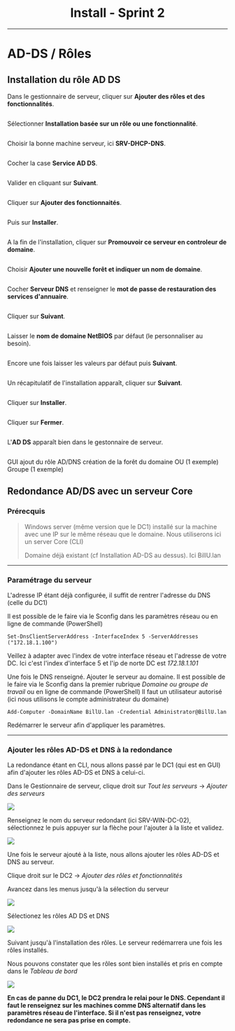 <div align="center"><H1> Install -  Sprint 2 </H1></div>

_______
# AD-DS / Rôles

## Installation du rôle AD DS

Dans le gestionnaire de serveur, cliquer sur **Ajouter des rôles et des fonctionnalités**.

![]()

Sélectionner **Installation basée sur un rôle ou une fonctionnalité**.

![]()

Choisir la bonne machine serveur, ici **SRV-DHCP-DNS**.

![]()

Cocher la case **Service AD DS**.

![]()

Valider en cliquant sur **Suivant**.

![]()

Cliquer sur **Ajouter des fonctionnaités**.

![]()

Puis sur **Installer**.

![]()

A la fin de l'installation, cliquer sur **Promouvoir ce serveur en controleur de domaine**.

![]()

Choisir **Ajouter une nouvelle forêt et indiquer un nom de domaine**.

![]()

Cocher **Serveur DNS** et renseigner le **mot de passe de restauration des services d'annuaire**.

![]()

Cliquer sur **Suivant**.

![]()

Laisser le **nom de domaine NetBIOS** par défaut (le personnaliser au besoin).

![]()

Encore une fois laisser les valeurs par défaut puis **Suivant**.

![]()

Un récapitulatif de l'installation apparaît, cliquer sur **Suivant**.

![]()

Cliquer sur **Installer**.

![]()

Cliquer sur **Fermer**.

![]()

L'**AD DS** apparaît bien dans le gestonnaire de serveur.

![]()

GUI
    ajout du rôle AD/DNS
    création de la forêt
    du domaine
    OU (1 exemple)
    Groupe (1 exemple)

## Redondance AD/DS avec un serveur Core

### Prérecquis

> Windows server (même version que le DC1) installé sur la machine avec une IP sur le même réseau que le domaine. Nous utiliserons ici un server Core (CLI)
> 
> Domaine déjà existant (cf Installation AD-DS au dessus). Ici BillU.lan


<HR>

### Paramétrage du serveur

L'adresse IP étant déjà configurée, il suffit de rentrer l'adresse du DNS (celle du DC1)

Il est possible de le faire via le Sconfig dans les paramètres réseau ou en ligne de commande (PowerShell)

```
Set-DnsClientServerAddress -InterfaceIndex 5 -ServerAddresses ("172.18.1.100")
```
Veillez à adapter avec l'index de votre interface réseau et l'adresse de votre DC. Ici c'est l'index d'interface 5 et l'ip de norte DC est *172.18.1.101*

Une fois le DNS renseigné. Ajouter le serveur au domaine. Il est possible de le faire via le Sconfig dans la premier rubrique *Domaine ou groupe de travail* ou en ligne de commande (PowerShell)
Il faut un utilisateur autorisé (ici nous utilisons le compte administrateur du domaine)

```
Add-Computer -DomainName BillU.lan -Credential Administrator@BillU.lan
```
Redémarrer le serveur afin d'appliquer les paramètres.

<HR>

### Ajouter les rôles AD-DS et DNS à la redondance

La redondance étant en CLI, nous allons passé par le DC1 (qui est en GUI) afin d'ajouter les rôles AD-DS et DNS à celui-ci.

Dans le Gestionnaire de serveur, clique droit sur *Tout les serveurs*  -> *Ajouter des serveurs*

![](https://i.imgur.com/fUI6oJw.png)

Renseignez le nom du serveur redondant (ici SRV-WIN-DC-02), sélectionnez le puis appuyer sur la flèche pour l'ajouter à la liste et validez.

![](https://i.imgur.com/7qUecQ4.png)

Une fois le serveur ajouté à la liste, nous allons ajouter les rôles AD-DS et DNS au serveur.

Clique droit sur le DC2 -> *Ajouter des rôles et fonctionnalités* 

Avancez dans les menus jusqu'à la sélection du serveur 

![](https://i.imgur.com/CROhKaN.png)

Sélectionez les rôles AD DS et DNS 

![](https://i.imgur.com/YQV9L44.png)

Suivant jusqu'à l'installation des rôles. Le serveur redémarrera une fois les rôles installés.

Nous pouvons constater que les rôles sont bien installés et pris en compte dans le *Tableau de bord*

![](https://i.imgur.com/eamA1VM.png)

__En cas de panne du DC1, le DC2 prendra le relai pour le DNS. Cependant il faut le renseignez sur les machines comme DNS alternatif dans les paramètres réseau de l'interface. Si il n'est pas renseignez, votre redondance ne sera pas prise en compte.__
